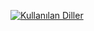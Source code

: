 [![Kullanılan Diller](https://github-readme-stats.vercel.app/api/top-langs/?username=asmulusoy&layout=compact&langs_count=10&hide=html,smarty,javascript)](https://github-readme-stats.vercel.app/api/top-langs/?username=asmulusoy&layout=compact&langs_count=10&hide=html,smarty,javascript)
